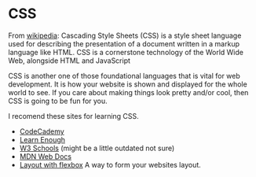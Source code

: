 # CSS
From [wikipedia](https://en.wikipedia.org/wiki/Cascading_Style_Sheets):
Cascading Style Sheets (CSS) is a style sheet language used for describing the
presentation of a document written in a markup language like HTML. CSS is a
cornerstone technology of the World Wide Web, alongside HTML and JavaScript

CSS is another one of those foundational languages that is vital for web
development. It is how your website is shown and displayed for the whole world
to see. If you care about making things look pretty and/or cool, then CSS is
going to be fun for you.

I recomend these sites for learning CSS.
- [CodeCademy](https://www.codecademy.com/learn/learn-css)
- [Learn Enough](https://www.learnenough.com/css-and-layout-tutorial/introduction)
- [W3 Schools](https://www.w3schools.com/css/) (might be a little outdated not sure)
- [MDN Web Docs](https://developer.mozilla.org/en-US/docs/Learn/CSS/Introduction_to_CSS)
- [Layout with flexbox](https://internetingishard.com/html-and-css/flexbox/) A
    way to form your websites layout.
